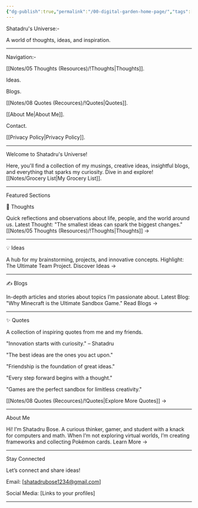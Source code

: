 ```yaml
---
{"dg-publish":true,"permalink":"/00-digital-garden-home-page/","tags":["home","index","gardenEntry","gardenEntry"],"updated":"2025-01-15T08:36:41.452+05:30"}
---
```


Shatadru's Universe:-

A world of thoughts, ideas, and inspiration.

---

Navigation:-

[[Notes/05 Thoughts (Resources)/!Thoughts\|Thoughts]].

Ideas.

Blogs.

[[Notes/08 Quotes (Recources)/!Quotes\|Quotes]].

[[About Me\|About Me]].

Contact.

[[Privacy Policy\|Privacy Policy]].

---

Welcome to Shatadru's Universe!

Here, you'll find a collection of my musings, creative ideas, insightful blogs, and everything that sparks my curiosity. Dive in and explore!
[[Notes/Grocery List\|My Grocery List]].

---

Featured Sections

🧠 Thoughts

Quick reflections and observations about life, people, and the world around us.
Latest Thought: "The smallest ideas can spark the biggest changes."
[[Notes/05 Thoughts (Resources)/!Thoughts\|Thoughts]] →

---

💡 Ideas

A hub for my brainstorming, projects, and innovative concepts.
Highlight: The Ultimate Team Project.
Discover Ideas →

---

✍️ Blogs

In-depth articles and stories about topics I’m passionate about.
Latest Blog: "Why Minecraft is the Ultimate Sandbox Game."
Read Blogs →

---

✨ Quotes

A collection of inspiring quotes from me and my friends.

"Innovation starts with curiosity." – Shatadru

"The best ideas are the ones you act upon."

"Friendship is the foundation of great ideas."

"Every step forward begins with a thought."

"Games are the perfect sandbox for limitless creativity."


[[Notes/08 Quotes (Recources)/!Quotes\|Explore More Quotes]] →

---

About Me

Hi! I’m Shatadru Bose. A curious thinker, gamer, and student with a knack for computers and math. When I’m not exploring virtual worlds, I’m creating frameworks and collecting Pokémon cards.
Learn More →

---

Stay Connected

Let’s connect and share ideas!

Email: [shatadrubose1234@gmail.com]

Social Media: [Links to your profiles]

---
